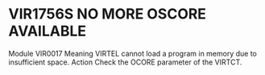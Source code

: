# VIR1756S NO MORE OSCORE AVAILABLE
Module
    VIR0017
Meaning
    VIRTEL cannot load a program in memory due to insufficient space.
Action
    Check the OCORE parameter of the VIRTCT.
